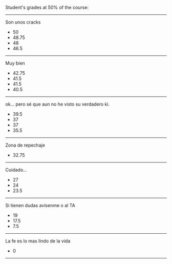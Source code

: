 Student's grades at 50% of the course:

---
Son unos cracks
- 50
- 48.75
- 48
- 46.5
---
Muy bien
- 42.75
- 41.5
- 41.5
- 40.5
---
ok... pero sé que aun no he visto su verdadero ki.
- 39.5
- 37
- 37
- 35.5
---
Zona de repechaje
- 32.75
---
Cuidado...
- 27
- 24
- 23.5
---
Si tienen dudas avísenme o al TA
- 19
- 17.5
- 7.5
---
La fe es lo mas lindo de la vida
- 0
---
